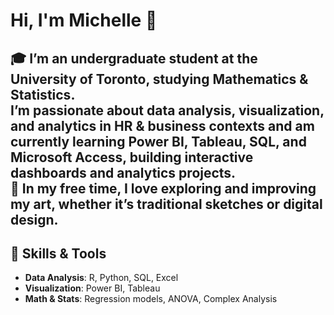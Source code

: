 # Hi, I'm Michelle 👋  
<!--
**Michelle-Fang/Michelle-Fang** is a ✨ _special_ ✨ repository because its `README.md` (this file) appears on your GitHub profile.

Here are some ideas to get you started:

- 🔭 I’m currently working on ...
- 🌱 I’m currently learning ...
- 👯 I’m looking to collaborate on ...
- 🤔 I’m looking for help with ...
- 💬 Ask me about ...
- 📫 How to reach me: ...
- 😄 Pronouns: ...
- ⚡ Fun fact: ...
-->

🎓 I’m an undergraduate student at the **University of Toronto**, studying **Mathematics & Statistics**.  
I’m passionate about **data analysis, visualization, and analytics in HR & business contexts** and am currently learning **Power BI, Tableau, SQL, and Microsoft Access**, building interactive dashboards and analytics projects.  
🎨 In my free time, I love exploring and improving my art, whether it’s traditional sketches or digital design.
---

## 🔧 Skills & Tools  
- **Data Analysis**: R, Python, SQL, Excel  
- **Visualization**: Power BI, Tableau  
- **Math & Stats**: Regression models, ANOVA, Complex Analysis
